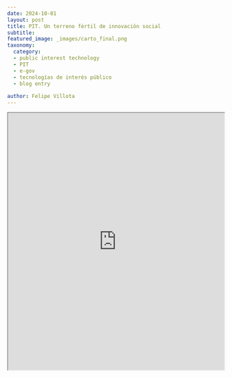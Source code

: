 ```yaml
---
date: 2024-10-01
layout: post
title: PIT. Un terreno fértil de innovación social
subtitle: 
featured_image: _images/carto_final.png
taxonomy:
  category: 
  - public interest technology
  - PIT
  - e-gov
  - tecnologías de interés público
  - blog entry
 
author: Felipe Villota 
---
```


<iframe src="https://felipevillota.com/wp-content/uploads/2024/12/entrada-de-blog.pdf" width="100%" height="600px"></iframe>